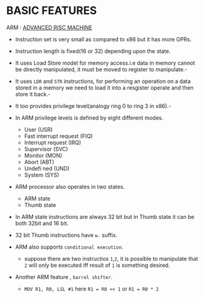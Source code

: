 # BASIC FEATURES

ARM : [ADVANCED RISC MACHINE](https://en.wikipedia.org/wiki/ARM_architecture)

- Instruction set is very small as compared to x86 but it has more GPRs.

- Instruction length is fixed(16 or 32) depending upon the state.

- It uses Load Store model for memory access.i.e data in memory cannot be directly manipulated, it must be moved to register to manipulate.-

- It uses `LDR` and `STR` instructions, for performing an operation on a data stored in a memory we need to load it into a resgister operate and then store it back.-

- It too provides privilege level(analogy ring 0 to ring 3 in x86).-

- In ARM privilege levels is defined by eight different modes.
  - User (USR)
  - Fast interrupt request (FIQ)
  - Interrupt request (IRQ)
  - Supervisor (SVC)
  - Monitor (MON)
  - Abort (ABT)
  - Undefi ned (UND)
  - System (SYS)

- ARM processor also operates in two states.
  - ARM state
  - Thumb state

- In ARM state instructions are always 32 bit but in Thumb state it can be both 32bit and 16 bit.

- 32 bit Thumb instructions have `w.` suffix.

- ARM also supports `conditional execution`.
  - suppose there are two instructios `1`,`2`, it is possible to manipulate that `2` will only be executed iff result of `1` is something desired.

- Another ARM feature , `barrel shifter`.
  - `MOV R1, R0, LSL #1` here `R1 = R0 << 1` or `R1 = R0 * 2`
